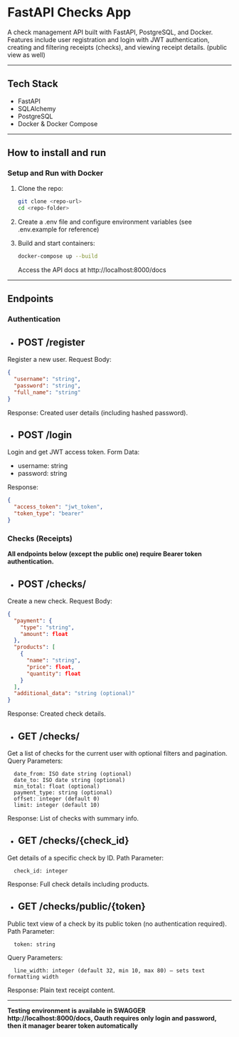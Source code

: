 # FastAPI Checks App

A check management API built with FastAPI, PostgreSQL, and Docker.  
Features include user registration and login with JWT authentication, 
creating and filtering receipts (checks), and viewing receipt 
details. (public view as well)

---

## Tech Stack

- FastAPI
- SQLAlchemy
- PostgreSQL
- Docker & Docker Compose

---

## How to install and run

### Setup and Run with Docker

1. Clone the repo:  
   ```bash
   git clone <repo-url>
   cd <repo-folder>
   ```
2. Create a .env file and configure environment variables 
(see .env.example for reference)

3. Build and start containers:

    ```bash
    docker-compose up --build
    ```
   Access the API docs at http://localhost:8000/docs

---
## Endpoints

### Authentication
- POST /register
  - 
Register a new user.
Request Body:

```json
{
  "username": "string",
  "password": "string",
  "full_name": "string"
}
```
Response: Created user details (including hashed password).

- POST /login
  - 
Login and get JWT access token.
Form Data:

   - username: string
   - password: string

Response:

```json
{
  "access_token": "jwt_token",
  "token_type": "bearer"
}
```
### Checks (Receipts)

**All endpoints below (except the public one) require Bearer token authentication.**

- POST /checks/
  - 
Create a new check.
Request Body:

```json
{
  "payment": {
    "type": "string",
    "amount": float
  },
  "products": [
    {
      "name": "string",
      "price": float,
      "quantity": float
    }
  ],
  "additional_data": "string (optional)"
}
```
Response: Created check details.

- GET /checks/
  - 
Get a list of checks for the current user with optional filters and pagination.
Query Parameters:

      date_from: ISO date string (optional)
      date_to: ISO date string (optional)
      min_total: float (optional)
      payment_type: string (optional)
      offset: integer (default 0)
      limit: integer (default 10)

Response: List of checks with summary info.

- GET /checks/{check_id}
  - 
Get details of a specific check by ID.
Path Parameter:

      check_id: integer

Response: Full check details including products.

- GET /checks/public/{token}
  - 
Public text view of a check by its public token (no authentication required).
Path Parameter:

      token: string

Query Parameters:

      line_width: integer (default 32, min 10, max 80) — sets text formatting width

Response: Plain text receipt content.

---

**Testing environment is available in SWAGGER http://localhost:8000/docs, 
Oauth requires only login and password, then it manager bearer token automatically**